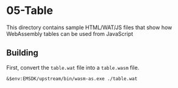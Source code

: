 # 05-Table

This directory contains sample HTML/WAT/JS files that show how WebAssembly tables can be used
from JavaScript

## Building

First, convert the `table.wat` file into a `table.wasm` file.

```pwsh
&$env:EMSDK/upstream/bin/wasm-as.exe ./table.wat
```
